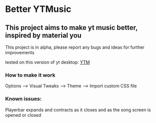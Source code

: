 # Better YTMusic
## This project aims to make yt music better, inspired by material you
 This project is in alpha, please report any bugs and ideas for further improvements
<br>

tested on this version of yt desktop:
[YTM](https://github.com/th-ch/youtube-music)

<h3>How to make it work</h3>
Options --> Visual Tweaks --> Theme --> Import custom CSS file

<h3>Known issues:</h3>
Playerbar expands and contracts as it closes and as the song screen is opened or closed
